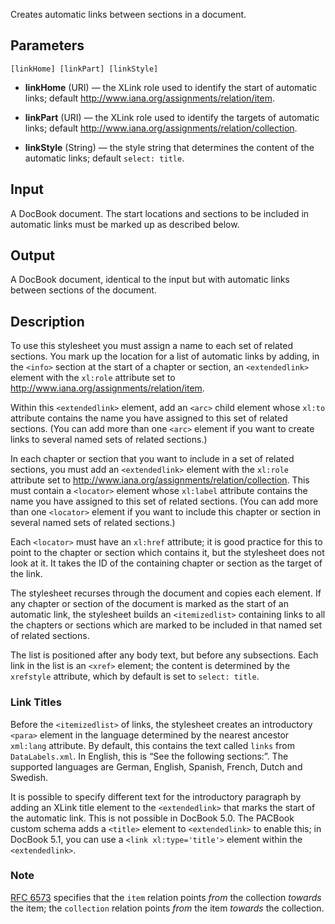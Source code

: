 Creates automatic links between sections in a document.

## Parameters

`[linkHome] [linkPart] [linkStyle]`

* **linkHome** (URI) — the XLink role used to identify the start of automatic links; default http://www.iana.org/assignments/relation/item.

* **linkPart** (URI) — the XLink role used to identify the targets of automatic links; default http://www.iana.org/assignments/relation/collection.

* **linkStyle** (String) — the style string that determines the content of the automatic links; default `select: title`.

## Input

A DocBook document. The start locations and sections to be included in automatic links must be marked up as described below.

## Output

A DocBook document, identical to the input but with automatic links between sections of the document.

## Description

To use this stylesheet you must assign a name to each set of related sections. You mark up the location for a list of automatic links by adding, in the `<info>` section at the start of a chapter or section, an `<extendedlink>` element with the `xl:role` attribute set to http://www.iana.org/assignments/relation/item.

Within this `<extendedlink>` element, add an `<arc>` child element whose `xl:to` attribute contains the name you have assigned to this set of related sections. (You can add more than one `<arc>` element if you want to create links to several named sets of related sections.)

In each chapter or section that you want to include in a set of related sections, you must add an `<extendedlink>` element with the `xl:role` attribute set to http://www.iana.org/assignments/relation/collection. This must contain a `<locator>` element whose `xl:label` attribute contains the name you have assigned to this set of related sections. (You can add more than one `<locator>` element if you want to include this chapter or section in several named sets of related sections.)

Each `<locator>` must have an `xl:href` attribute; it is good practice for this to point to the chapter or section which contains it, but the stylesheet does not look at it. It takes the ID of the containing chapter or section as the target of the link.

The stylesheet recurses through the document and copies each element. If any chapter or section of the document is marked as the start of an automatic link, the stylesheet builds an `<itemizedlist>` containing links to all the chapters or sections which are marked to be included in that named set of related sections.

The list is positioned after any body text, but before any subsections. Each link in the list is an `<xref>` element; the content is determined by the `xrefstyle` attribute, which by default is set to `select: title`.

### Link Titles

Before the `<itemizedlist>` of links, the stylesheet creates an introductory `<para>` element in the language determined by the nearest ancestor `xml:lang` attribute. By default, this contains the text called `links` from `DataLabels.xml`. In English, this is ‬“See the following sections:”. The supported languages are German, English, Spanish, French, Dutch and Swedish.

It is possible to specify different text for the introductory paragraph by adding an XLink title element to the `<extendedlink>` that marks the start of the automatic link. This is not possible in DocBook 5.0. The PACBook custom schema adds a `<title>` element to `<extendedlink>` to enable this; in DocBook 5.1, you can use a `<link xl:type='title'>` element within the `<extendedlink>`.

### Note

[RFC 6573](https://tools.ietf.org/html/rfc6573) specifies that the `item` relation points _from_ the collection _towards_ the item; the `collection` relation points _from_ the item _towards_ the collection.